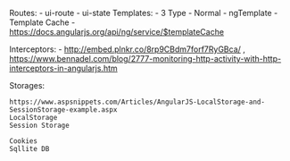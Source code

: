 Routes:
	- ui-route
	- ui-state
Templates:
	- 3 Type 
		- Normal 
		- ngTemplate
		- Template Cache - https://docs.angularjs.org/api/ng/service/$templateCache

Interceptors: - http://embed.plnkr.co/8rp9CBdm7forf7RyGBca/ , https://www.bennadel.com/blog/2777-monitoring-http-activity-with-http-interceptors-in-angularjs.htm

Storages:

	https://www.aspsnippets.com/Articles/AngularJS-LocalStorage-and-SessionStorage-example.aspx
	LocalStorage
	Session Storage

	Cookies
	Sqllite DB